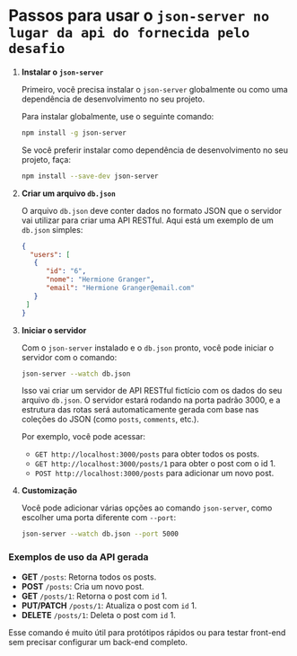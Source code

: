# Passos para usar o `json-server no lugar da api do fornecida pelo desafio`

1. **Instalar o `json-server`**
   
   Primeiro, você precisa instalar o `json-server` globalmente ou como uma dependência de desenvolvimento no seu projeto.

   Para instalar globalmente, use o seguinte comando:

   ```bash
   npm install -g json-server
   ```

   Se você preferir instalar como dependência de desenvolvimento no seu projeto, faça:

   ```bash
   npm install --save-dev json-server
   ```

2. **Criar um arquivo `db.json`**

   O arquivo `db.json` deve conter dados no formato JSON que o servidor vai utilizar para criar uma API RESTful. Aqui está um exemplo de um `db.json` simples:

   ```json
   {
     "users": [
      {
         "id": "6",
         "nome": "Hermione Granger",
         "email": "Hermione Granger@email.com"
      }
    ]
   }
   ```

3. **Iniciar o servidor**

   Com o `json-server` instalado e o `db.json` pronto, você pode iniciar o servidor com o comando:

   ```bash
   json-server --watch db.json
   ```

   Isso vai criar um servidor de API RESTful fictício com os dados do seu arquivo `db.json`. O servidor estará rodando na porta padrão 3000, e a estrutura das rotas será automaticamente gerada com base nas coleções do JSON (como `posts`, `comments`, etc.).

   Por exemplo, você pode acessar:
   - `GET http://localhost:3000/posts` para obter todos os posts.
   - `GET http://localhost:3000/posts/1` para obter o post com o id 1.
   - `POST http://localhost:3000/posts` para adicionar um novo post.

4. **Customização**

   Você pode adicionar várias opções ao comando `json-server`, como escolher uma porta diferente com `--port`:

   ```bash
   json-server --watch db.json --port 5000
   ```

### Exemplos de uso da API gerada

- **GET** `/posts`: Retorna todos os posts.
- **POST** `/posts`: Cria um novo post.
- **GET** `/posts/1`: Retorna o post com `id` 1.
- **PUT/PATCH** `/posts/1`: Atualiza o post com `id` 1.
- **DELETE** `/posts/1`: Deleta o post com `id` 1.

Esse comando é muito útil para protótipos rápidos ou para testar front-end sem precisar configurar um back-end completo.